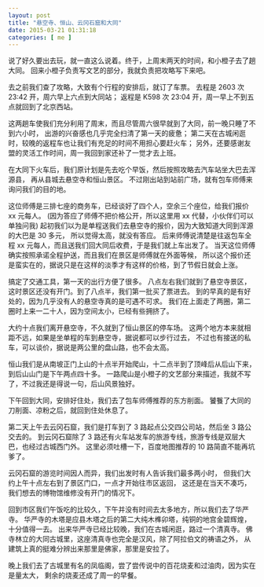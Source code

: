 ```yaml
--- 
layout: post
title: "悬空寺、恒山、云冈石窟和大同"
date: 2015-03-21 01:31:18
categories: [ me ]
---
```


说了好久要出去玩，就一直这么说着。终于，上周末两天的时间，和小橙子去了趟大同。
回来小橙子负责写文艺的部分，我就负责把攻略写下来吧。

<!-- more -->

去之前我们查了攻略，大致有个行程的安排后，就订了车票。
去程是 2603 次 23:42 开，周六早上六点到大同站；
返程是 K598 次 23:04 开，周一早上不到五点就回到了北京西站。

这两趟车使我们充分利用了周末，而且尽管周六很早就到了大同，前一晚只睡了不到六小时，
出游的兴奋感也几乎完全扫清了第一天的疲惫；
第二天在古城闲逛时，较晚的返程车也让我们有充足的时间不用担心要赶火车；
另外，还要感谢友盟的灵活工作时间，周一我回到家还补了一觉才去上班。

在大同下火车后，我们原计划是先去吃个早饭，然后按照攻略去汽车站坐大巴去浑源县，
再从县城去悬空寺和恒山景区。
不过刚出站到站前广场，就有包车师傅来询问我们的目的地。

这位师傅是三排七座的商务车，已经谈好了四个人，空余三个座位，给我们报价 xx 元每人。
(因为答应了师傅不把价格公开，所以这里用 xx 代替，小伙伴们可以单独问我)
起初我们以为是单程送我们去悬空寺的报价，因为大致知道大同到浑源的大巴是 30 多元，
所以觉得太高，就没有答应。
后来师傅说清楚是往返包车全程 xx 元每人，而且送我们回大同后收费，于是我们就上车出发了。
当天这位师傅确实按照承诺全程护送，而且我们在景区是师傅就在外面等候，
所以这个报价还是蛮实在的，据说只是在这样的淡季才有这样的价格，到了节假日就会上涨。

搞定了交通工具，第一天的出行方便了很多。
八点左右我们就到了悬空寺景区，这时景区还没有开门。到了八点半，我们第一批买了票进去。
到的早真的是有好处的，因为几乎没有人的悬空寺真的是可遇不可求。
我们在上面走了两圈，第二圈时上来一二十人，因为空间太小，已经有些拥挤了。

大约十点我们离开悬空寺，不久就到了恒山景区的停车场。
这两个地方本来就相距不远，如果是坐单程的车到悬空寺，据说都可以步行过去，
不过也有接送的私车，可以谈价，据说是两公里的盘山路，也不会太高。

恒山我们是从南坡正门上山的十点半开始爬山，十二点半到了顶峰后从后山下来，
到后山山门是下午两点四十多。
一路爬山是小橙子的文艺部分来描述，我就不写了，不过我还是得说一句，后山风景独好。

下午回到大同，安排好住处，我们去了包车师傅推荐的东方削面。
饕餮了大同的刀削面、凉粉之后，就回到住处休息了。

第二天上午去云冈石窟，我们是打车到了 3 路起点公交四公司站，然后坐 3 路公交去的。
到云冈石窟除了 3 路还有火车站发车的旅游专线，旅游专线是双层大巴，也经过古城西门外。
这里必须吐槽一下，百度地图推荐的 10 路简直不能再坑爹了。

云冈石窟的游览时间因人而异，我们出发时有人告诉我们最多两小时，
但我们大约上午十点左右到了景区门口，一点才开始往市区返回，
这还是在当天不凑巧，我们想去的博物馆维修没有开门的情况下。

回到市区我们午饭吃的比较久，下午并没有时间去太多地方，所以我们去了华严寺。
华严寺的木塔是应县木塔之后的第二大纯木榫卯塔，纯铜的地宫金碧辉煌，十分值得一去。
出来华严寺已经比较晚，我们在古城闲逛，路过一个清真寺。
佛寺林立的大同古城里，这座清真寺也完全是汉风，除了阿拉伯文的祷语之外，
从建筑上真的挺难分辨出来那里是佛家，那里是安拉了。

晚上我们去了古城里有名的凤临阁，尝了尝传说中的百花烧麦和过油肉，因为实在是量太大，
剩余的烧麦还成了周一的早餐。
